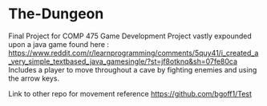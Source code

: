 # The-Dungeon
Final Project for COMP 475 Game Development
Project vastly expounded upon a java game found here : https://www.reddit.com/r/learnprogramming/comments/5quy41/i_created_a_very_simple_textbased_java_gamesingle/?st=jf8otknq&sh=07fe80ca
Includes a player to move throughout a cave by fighting enemies
and using the arrow keys.

Link to other repo for movement reference
https://github.com/bgoff1/Test
